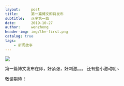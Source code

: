 ```yaml
---
layout:     post
title:      第一篇博文即将发布
subtitle:   正序第一篇
date:       2019-10-27
author:     wenzhong
header-img: img/the-first.png
catalog: true
tags:
    - 新闻故事
---
```


![]({{site.baseurl}}/img/logo.png)


第一篇博文发布在即，好紧张，好刺激。。。
还有些小激动呢~

敬请期待！

